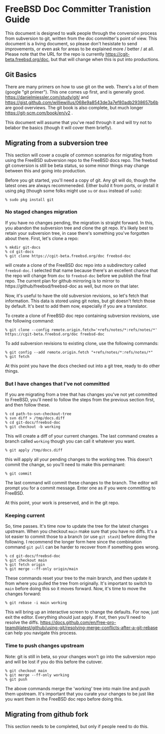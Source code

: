 # FreeBSD Doc Committer Tranistion Guide

This document is designed to walk people through the conversion process from subversion to git, written from the doc committer's point of view. This document is a living document, so please don't hesistate to send improvements, or even ask for areas to be explained more / better / at all. Please note that the URL for the repo is currently https://cgit-beta.freebsd.org/doc, but that will change when this is put into productions.

## Git Basics

There are many primers on how to use git on the web. There's a lot of them (google "git primer"). This one comes up first, and is generally good. https://danielmiessler.com/study/git/ and https://gist.github.com/williewillus/068e9a8543de3a7ef80adb2938657b6b are good overviews. The git book is also complete, but much longer https://git-scm.com/book/en/v2 .

This document will assume that you've read through it and will try not to belabor the basics (though it will cover them briefly).

## Migrating from a subversion tree

This section will cover a couple of common scenarios for migrating from using the FreeBSD subversion repo to the FreeBSD docs repo. The freebsd git conversion is still be beta status, so some minor things may change between this and going into production.

Before you git started, you'll need a copy of git. Any git will do, though the latest ones are always recommeneded. Either build it from ports, or install it using pkg (though some folks might use `su` or `doas` instead of `sudo`):
```
% sudo pkg install git
```

### No staged changes migration

If you have no changes pending, the migration is straight forward. In this, you abandon the subversion tree and clone the git repo. It's likely best to retain your subversion tree, in case there's something you've forgotten about there.  First, let's clone a repo:
```
% mkdir git-docs
% cd git-docs
% git clone https://cgit-beta.freebsd.org/doc freebsd-doc
```
will create a clone of the FreeBSD doc repo into a subdirectory called `freebsd-doc`. I selected that name because there's an excellent chance that the repo will change from `doc` to `freebsd-doc` before we publish the final repo. The current plan for github mirroring is to mirror to https://github/freebsd/freebsd-doc as well, but more on that later.

Now, it's useful to have the old subversion revisions, so let's fetch that information. This data is stored using git notes, but git doesn't fetch those by default. It's best to add them now, especially if you are a translator.

To create a clone of FreeBSD doc repo containing subversion revisions, use the following command:
```
% git clone --config remote.origin.fetch='+refs/notes/*:refs/notes/*' https://cgit-beta.freebsd.org/doc freebsd-doc
```

To add subversion revisions to existing clone, use the following commands:
```
% git config --add remote.origin.fetch "+refs/notes/*:refs/notes/*"
% git fetch
```

At this point you have the docs checked out into a git tree, ready to do other things.

### But I have changes that I've not committed

If you are migrating from a tree that has changes you've not yet committed to FreeBSD, you'll need to follow the steps from the previous section first, and then follow these.

```
% cd path-to-svn-checkout-tree
% svn diff > /tmp/docs.diff
% cd git-docs/freebsd-doc
% git checkout -b working
```
This will create a diff of your current changes. The last command creates a branch called `working` though you can call it whatever you  want.
```
% git apply /tmp/docs.diff
```
this will apply all your pending changes to the working tree. This doesn't commit the change, so you'll need to make this permanant:
```
% git commit
```
The last command will commit these changes to the branch. The editor will prompt you for a commit message. Enter one as if you were committing to FreeBSD.

At this point, your work is preserved, and in the git repo.

### Keeping current

So, time passes. It's time now to update the tree for the latest changes upstream. When you checkout `main` make sure that you have no diffs. It's a lot easier to commit those to a branch (or use `git stash`) before doing the following. I recommend the longer form here since the combination command `git pull` can be harder to recover from if something goes wrong.
```
% cd git-docs/freebsd-doc
% git checkout main
% git fetch origin
% git merge --ff-only origin/main
```
These commands reset your tree to the main branch, and then update it from where you pulled the tree from originally. It's important to switch to `main` before doing this so it moves forward. Now, it's time to move the changes forward:
```
% git rebase -i main working
```
This will bring up an interactive screen to change the defaults. For now, just exit the editor. Everything should just apply. If not, then you'll need to resolve the diffs. https://docs.github.com/en/free-pro-team@latest/github/using-git/resolving-merge-conflicts-after-a-git-rebase can help you navigate this process.

### Time to push changes upstream

Note: git is still in beta, so your changes won't go into the subversion repo and will be lost if you do this before the cutover.

```
% git checkout main
% git merge --ff-only working
% git push
```
The above commands merge the 'working' tree into main line and push them upstream. It's important that you curate your changes to be just like you want them in the FreeBSD doc repo before doing this.

## Migrating from github fork

This section needs to be completed, but only if people need to do this.

